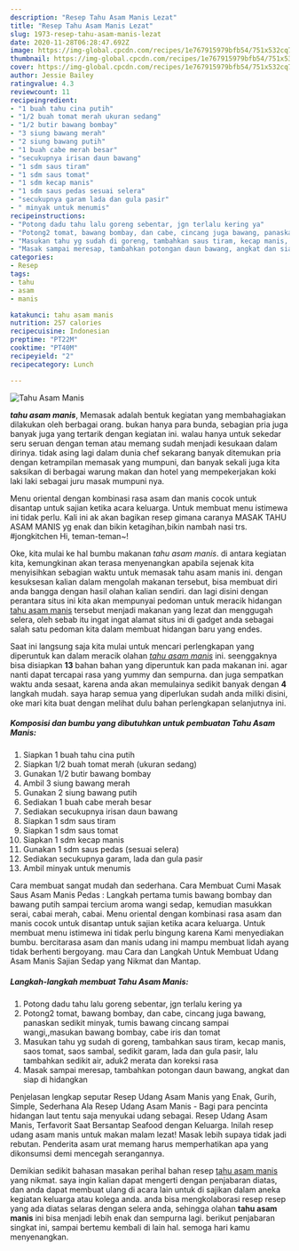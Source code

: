 ```yaml
---
description: "Resep Tahu Asam Manis Lezat"
title: "Resep Tahu Asam Manis Lezat"
slug: 1973-resep-tahu-asam-manis-lezat
date: 2020-11-28T06:28:47.692Z
image: https://img-global.cpcdn.com/recipes/1e767915979bfb54/751x532cq70/tahu-asam-manis-foto-resep-utama.jpg
thumbnail: https://img-global.cpcdn.com/recipes/1e767915979bfb54/751x532cq70/tahu-asam-manis-foto-resep-utama.jpg
cover: https://img-global.cpcdn.com/recipes/1e767915979bfb54/751x532cq70/tahu-asam-manis-foto-resep-utama.jpg
author: Jessie Bailey
ratingvalue: 4.3
reviewcount: 11
recipeingredient:
- "1 buah tahu cina putih"
- "1/2 buah tomat merah ukuran sedang"
- "1/2 butir bawang bombay"
- "3 siung bawang merah"
- "2 siung bawang putih"
- "1 buah cabe merah besar"
- "secukupnya irisan daun bawang"
- "1 sdm saus tiram"
- "1 sdm saus tomat"
- "1 sdm kecap manis"
- "1 sdm saus pedas sesuai selera"
- "secukupnya garam lada dan gula pasir"
- " minyak untuk menumis"
recipeinstructions:
- "Potong dadu tahu lalu goreng sebentar, jgn terlalu kering ya"
- "Potong2 tomat, bawang bombay, dan cabe, cincang juga bawang, panaskan sedikit minyak, tumis bawang cincang sampai wangi,,masukan bawang bombay, cabe iris dan tomat"
- "Masukan tahu yg sudah di goreng, tambahkan saus tiram, kecap manis, saos tomat, saos sambal, sedikit garam, lada dan gula pasir, lalu tambahkan sedikit air, aduk2 merata dan koreksi rasa"
- "Masak sampai meresap, tambahkan potongan daun bawang, angkat dan siap di hidangkan"
categories:
- Resep
tags:
- tahu
- asam
- manis

katakunci: tahu asam manis 
nutrition: 257 calories
recipecuisine: Indonesian
preptime: "PT22M"
cooktime: "PT40M"
recipeyield: "2"
recipecategory: Lunch

---
```



![Tahu Asam Manis](https://img-global.cpcdn.com/recipes/1e767915979bfb54/751x532cq70/tahu-asam-manis-foto-resep-utama.jpg)

<b><i>tahu asam manis</i></b>, Memasak adalah bentuk kegiatan yang membahagiakan dilakukan oleh berbagai orang. bukan hanya para bunda, sebagian pria juga banyak juga yang tertarik dengan kegiatan ini. walau hanya untuk sekedar seru seruan dengan teman atau memang sudah menjadi kesukaan dalam dirinya. tidak asing lagi dalam dunia chef sekarang banyak ditemukan pria dengan ketrampilan memasak yang mumpuni, dan banyak sekali juga kita saksikan di berbagai warung makan dan hotel yang mempekerjakan koki laki laki sebagai juru masak mumpuni nya.

Menu oriental dengan kombinasi rasa asam dan manis cocok untuk disantap untuk sajian ketika acara keluarga. Untuk membuat menu istimewa ini tidak perlu. Kali ini ak akan bagikan resep gimana caranya MASAK TAHU ASAM MANIS yg enak dan bikin ketagihan,bikin nambah nasi trs. #jongkitchen Hi, teman-teman~!

Oke, kita mulai ke hal bumbu makanan <i>tahu asam manis</i>. di antara kegiatan kita, kemungkinan akan terasa menyenangkan apabila sejenak kita menyisihkan sebagian waktu untuk memasak tahu asam manis ini. dengan kesuksesan kalian dalam mengolah makanan tersebut, bisa membuat diri anda bangga dengan hasil olahan kalian sendiri. dan lagi disini dengan perantara situs ini kita akan mempunyai pedoman untuk meracik hidangan <u>tahu asam manis</u> tersebut menjadi makanan yang lezat dan menggugah selera, oleh sebab itu ingat ingat alamat situs ini di gadget anda sebagai salah satu pedoman kita dalam membuat hidangan baru yang endes.


Saat ini langsung saja kita mulai untuk mencari perlengkapan yang diperuntuk kan dalam meracik olahan <u><i>tahu asam manis</i></u> ini. seenggaknya bisa disiapkan <b>13</b> bahan bahan yang diperuntuk kan pada makanan ini. agar nanti dapat tercapai rasa yang yummy dan sempurna. dan juga sempatkan waktu anda sesaat, karena anda akan memulainya sedikit banyak dengan <b>4</b> langkah mudah. saya harap semua yang diperlukan sudah anda miliki disini, oke mari kita buat dengan melihat dulu bahan perlengkapan selanjutnya ini.

<!--inarticleads1-->

##### Komposisi dan bumbu yang dibutuhkan untuk pembuatan Tahu Asam Manis:

1. Siapkan 1 buah tahu cina putih
1. Siapkan 1/2 buah tomat merah (ukuran sedang)
1. Gunakan 1/2 butir bawang bombay
1. Ambil 3 siung bawang merah
1. Gunakan 2 siung bawang putih
1. Sediakan 1 buah cabe merah besar
1. Sediakan secukupnya irisan daun bawang
1. Siapkan 1 sdm saus tiram
1. Siapkan 1 sdm saus tomat
1. Siapkan 1 sdm kecap manis
1. Gunakan 1 sdm saus pedas (sesuai selera)
1. Sediakan secukupnya garam, lada dan gula pasir
1. Ambil  minyak untuk menumis


Cara membuat sangat mudah dan sederhana. Cara Membuat Cumi Masak Saus Asam Manis Pedas : Langkah pertama tumis bawang bombay dan bawang putih sampai tercium aroma wangi sedap, kemudian masukkan serai, cabai merah, cabai. Menu oriental dengan kombinasi rasa asam dan manis cocok untuk disantap untuk sajian ketika acara keluarga. Untuk membuat menu istimewa ini tidak perlu bingung karena Kami menyediakan bumbu. bercitarasa asam dan manis udang ini mampu membuat lidah ayang tidak berhenti bergoyang. mau Cara dan Langkah Untuk Membuat Udang Asam Manis Sajian Sedap yang Nikmat dan Mantap. 

<!--inarticleads2-->

##### Langkah-langkah membuat Tahu Asam Manis:

1. Potong dadu tahu lalu goreng sebentar, jgn terlalu kering ya
1. Potong2 tomat, bawang bombay, dan cabe, cincang juga bawang, panaskan sedikit minyak, tumis bawang cincang sampai wangi,,masukan bawang bombay, cabe iris dan tomat
1. Masukan tahu yg sudah di goreng, tambahkan saus tiram, kecap manis, saos tomat, saos sambal, sedikit garam, lada dan gula pasir, lalu tambahkan sedikit air, aduk2 merata dan koreksi rasa
1. Masak sampai meresap, tambahkan potongan daun bawang, angkat dan siap di hidangkan


Penjelasan lengkap seputar Resep Udang Asam Manis yang Enak, Gurih, Simple, Sederhana Ala Resep Udang Asam Manis - Bagi para pencinta hidangan laut tentu saja menyukai udang sebagai. Resep Udang Asam Manis, Terfavorit Saat Bersantap Seafood dengan Keluarga. Inilah resep udang asam manis untuk makan malam lezat! Masak lebih supaya tidak jadi rebutan. Penderita asam urat memang harus memperhatikan apa yang dikonsumsi demi mencegah serangannya. 

Demikian sedikit bahasan masakan perihal bahan resep <u>tahu asam manis</u> yang nikmat. saya ingin kalian dapat mengerti dengan penjabaran diatas, dan anda dapat membuat ulang di acara lain untuk di sajikan dalam aneka kegiatan keluarga atau kolega anda. anda bisa mengkolaborasi resep resep yang ada diatas selaras dengan selera anda, sehingga olahan <b>tahu asam manis</b> ini bisa menjadi lebih enak dan sempurna lagi. berikut penjabaran singkat ini, sampai bertemu kembali di lain hal. semoga hari kamu menyenangkan.
